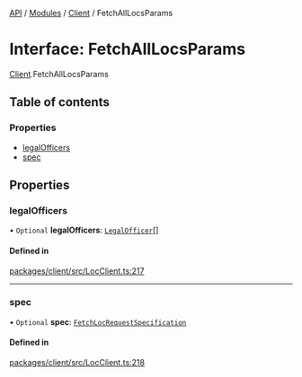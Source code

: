 [API](../API.md) / [Modules](../modules.md) / [Client](../modules/Client.md) / FetchAllLocsParams

# Interface: FetchAllLocsParams

[Client](../modules/Client.md).FetchAllLocsParams

## Table of contents

### Properties

- [legalOfficers](Client.FetchAllLocsParams.md#legalofficers)
- [spec](Client.FetchAllLocsParams.md#spec)

## Properties

### legalOfficers

• `Optional` **legalOfficers**: [`LegalOfficer`](Client.LegalOfficer.md)[]

#### Defined in

[packages/client/src/LocClient.ts:217](https://github.com/logion-network/logion-api/blob/main/packages/client/src/LocClient.ts#L217)

___

### spec

• `Optional` **spec**: [`FetchLocRequestSpecification`](Client.FetchLocRequestSpecification.md)

#### Defined in

[packages/client/src/LocClient.ts:218](https://github.com/logion-network/logion-api/blob/main/packages/client/src/LocClient.ts#L218)
